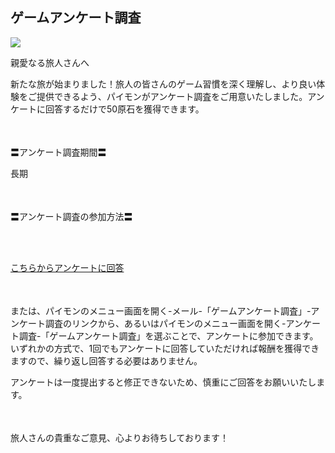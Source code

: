 ## ゲームアンケート調査
<img src="https://sdk.hoyoverse.com/upload/announcement/2022/08/17/241cb43ca96b260bdb7c199d58490764_3396939100800730997.png">
<p style="white-space: pre-wrap;">親愛なる旅人さんへ</p><p style="white-space: pre-wrap;">新たな旅が始まりました！旅人の皆さんのゲーム習慣を深く理解し、より良い体験をご提供できるよう、パイモンがアンケート調査をご用意いたしました。アンケートに回答するだけで50原石を獲得できます。</p><p style="white-space: pre-wrap; min-height: 1.5em;"></p><p style="white-space: pre-wrap;">〓アンケート調査期間〓</p><p style="white-space: pre-wrap;">長期</p><p style="white-space: pre-wrap; min-height: 1.5em;"></p><p style="white-space: pre-wrap;">〓アンケート調査の参加方法〓</p><p style="white-space: pre-wrap;">

[こちらからアンケートに回答](https://webstatic.hoyoverse.com/common/event/survey-user-v2/index.html?auth_appid=survey_CNn-j-F2sx-seXZlJUP2c9jil8J2cTjdwzMiei0cTdTLaIK&game_biz=hk4e_global&surveyId=25452&format=1&sign_type=2&authkey_ver=1)
</p><p style="white-space: pre-wrap; min-height: 1.5em;"></p><p style="white-space: pre-wrap;">または、パイモンのメニュー画面を開く-メール-「ゲームアンケート調査」-アンケート調査のリンクから、あるいはパイモンのメニュー画面を開く-アンケート調査-「ゲームアンケート調査」を選ぶことで、アンケートに参加できます。いずれかの方式で、1回でもアンケートに回答していただければ報酬を獲得できますので、繰り返し回答する必要はありません。</p><p style="white-space: pre-wrap;">アンケートは一度提出すると修正できないため、慎重にご回答をお願いいたします。</p><p style="white-space: pre-wrap; min-height: 1.5em;"></p><p style="white-space: pre-wrap;">旅人さんの貴重なご意見、心よりお待ちしております！</p><p style="white-space: pre-wrap; min-height: 1.5em;"></p>
